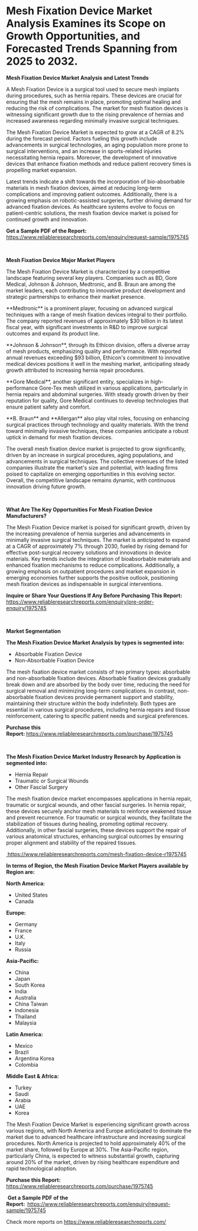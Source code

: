 <p><h1>Mesh Fixation Device Market Analysis Examines its Scope on Growth Opportunities, and Forecasted Trends Spanning from 2025 to 2032.</h1></p><p><strong>Mesh Fixation Device Market Analysis and Latest Trends</strong></p>
<p><p>A Mesh Fixation Device is a surgical tool used to secure mesh implants during procedures, such as hernia repairs. These devices are crucial for ensuring that the mesh remains in place, promoting optimal healing and reducing the risk of complications. The market for mesh fixation devices is witnessing significant growth due to the rising prevalence of hernias and increased awareness regarding minimally invasive surgical techniques.</p><p>The Mesh Fixation Device Market is expected to grow at a CAGR of 8.2% during the forecast period. Factors fueling this growth include advancements in surgical technologies, an aging population more prone to surgical interventions, and an increase in sports-related injuries necessitating hernia repairs. Moreover, the development of innovative devices that enhance fixation methods and reduce patient recovery times is propelling market expansion.</p><p>Latest trends indicate a shift towards the incorporation of bio-absorbable materials in mesh fixation devices, aimed at reducing long-term complications and improving patient outcomes. Additionally, there is a growing emphasis on robotic-assisted surgeries, further driving demand for advanced fixation devices. As healthcare systems evolve to focus on patient-centric solutions, the mesh fixation device market is poised for continued growth and innovation.</p></p>
<p><strong>Get a Sample PDF of the Report:&nbsp;</strong> <a href="https://www.reliableresearchreports.com/enquiry/request-sample/1975745?utm_campaign=2719&utm_medium=2&utm_source=Github&utm_content=ia&utm_term=04032025&utm_id=mesh-fixation-device">https://www.reliableresearchreports.com/enquiry/request-sample/1975745</a></p>
<p>&nbsp;</p>
<p><strong>Mesh Fixation Device Major Market Players</strong></p>
<p><p>The Mesh Fixation Device Market is characterized by a competitive landscape featuring several key players. Companies such as BD, Gore Medical, Johnson & Johnson, Medtronic, and B. Braun are among the market leaders, each contributing to innovative product development and strategic partnerships to enhance their market presence.</p><p>**Medtronic** is a prominent player, focusing on advanced surgical techniques with a range of mesh fixation devices integral to their portfolio. The company reported revenues of approximately $30 billion in its latest fiscal year, with significant investments in R&D to improve surgical outcomes and expand its product line.</p><p>**Johnson & Johnson**, through its Ethicon division, offers a diverse array of mesh products, emphasizing quality and performance. With reported annual revenues exceeding $93 billion, Ethicon's commitment to innovative medical devices positions it well in the meshing market, anticipating steady growth attributed to increasing hernia repair procedures.</p><p>**Gore Medical**, another significant entity, specializes in high-performance Gore-Tex mesh utilized in various applications, particularly in hernia repairs and abdominal surgeries. With steady growth driven by their reputation for quality, Gore Medical continues to develop technologies that ensure patient safety and comfort.</p><p>**B. Braun** and **Allergan** also play vital roles, focusing on enhancing surgical practices through technology and quality materials. With the trend toward minimally invasive techniques, these companies anticipate a robust uptick in demand for mesh fixation devices.</p><p>The overall mesh fixation device market is projected to grow significantly, driven by an increase in surgical procedures, aging populations, and advancements in surgical techniques. The collective revenues of the listed companies illustrate the market's size and potential, with leading firms poised to capitalize on emerging opportunities in this evolving sector. Overall, the competitive landscape remains dynamic, with continuous innovation driving future growth.</p></p>
<p>&nbsp;</p>
<p><strong>What Are The Key Opportunities For Mesh Fixation Device Manufacturers?</strong></p>
<p><p>The Mesh Fixation Device market is poised for significant growth, driven by the increasing prevalence of hernia surgeries and advancements in minimally invasive surgical techniques. The market is anticipated to expand at a CAGR of approximately 7% through 2030, fueled by rising demand for effective post-surgical recovery solutions and innovations in device materials. Key trends include the integration of bioabsorbable materials and enhanced fixation mechanisms to reduce complications. Additionally, a growing emphasis on outpatient procedures and market expansion in emerging economies further supports the positive outlook, positioning mesh fixation devices as indispensable in surgical interventions.</p></p>
<p><strong>Inquire or Share Your Questions If Any Before Purchasing This Report:</strong> <a href="https://www.reliableresearchreports.com/enquiry/pre-order-enquiry/1975745?utm_campaign=2719&utm_medium=2&utm_source=Github&utm_content=ia&utm_term=04032025&utm_id=mesh-fixation-device">https://www.reliableresearchreports.com/enquiry/pre-order-enquiry/1975745</a></p>
<p>&nbsp;</p>
<p><strong>Market Segmentation</strong></p>
<p><strong>The Mesh Fixation Device Market Analysis by types is segmented into:</strong></p>
<p><ul><li>Absorbable Fixation Device</li><li>Non-Absorbable Fixation Device</li></ul></p>
<p><p>The mesh fixation device market consists of two primary types: absorbable and non-absorbable fixation devices. Absorbable fixation devices gradually break down and are absorbed by the body over time, reducing the need for surgical removal and minimizing long-term complications. In contrast, non-absorbable fixation devices provide permanent support and stability, maintaining their structure within the body indefinitely. Both types are essential in various surgical procedures, including hernia repairs and tissue reinforcement, catering to specific patient needs and surgical preferences.</p></p>
<p><strong>Purchase this Report:&nbsp;</strong><a href="https://www.reliableresearchreports.com/purchase/1975745?utm_campaign=2719&utm_medium=2&utm_source=Github&utm_content=ia&utm_term=04032025&utm_id=mesh-fixation-device">https://www.reliableresearchreports.com/purchase/1975745</a></p>
<p>&nbsp;</p>
<p><strong>The Mesh Fixation Device Market Industry Research by Application is segmented into:</strong></p>
<p><ul><li>Hernia Repair</li><li>Traumatic or Surgical Wounds</li><li>Other Fascial Surgery</li></ul></p>
<p><p>The mesh fixation device market encompasses applications in hernia repair, traumatic or surgical wounds, and other fascial surgeries. In hernia repair, these devices securely anchor mesh materials to reinforce weakened tissue and prevent recurrence. For traumatic or surgical wounds, they facilitate the stabilization of tissues during healing, promoting optimal recovery. Additionally, in other fascial surgeries, these devices support the repair of various anatomical structures, enhancing surgical outcomes by ensuring proper alignment and stability of the repaired tissues.</p></p>
<p><a href="https://www.reliableresearchreports.com/mesh-fixation-device-r1975745?utm_campaign=2719&utm_medium=2&utm_source=Github&utm_content=ia&utm_term=04032025&utm_id=mesh-fixation-device">&nbsp;https://www.reliableresearchreports.com/mesh-fixation-device-r1975745</a></p>
<p><strong>In terms of Region, the Mesh Fixation Device Market Players available by Region are:</strong></p>
<p>
    <p> <strong> North America: </strong>
        <ul>
            <li>United States</li>
            <li>Canada</li>
        </ul>
        </p> 
    <p> <strong> Europe: </strong>
        <ul>
            <li>Germany</li>
            <li>France</li>
            <li>U.K.</li>
            <li>Italy</li>
            <li>Russia</li>
        </ul>
        </p> 
    <p> <strong> Asia-Pacific: </strong>
        <ul>
            <li>China</li>
            <li>Japan</li>
            <li>South Korea</li>
            <li>India</li>
            <li>Australia</li>
            <li>China Taiwan</li>
            <li>Indonesia</li>
            <li>Thailand</li>
            <li>Malaysia</li>
        </ul>
        </p> 
    <p> <strong> Latin America: </strong>
        <ul>
            <li>Mexico</li>
            <li>Brazil</li>
            <li>Argentina Korea</li>
            <li>Colombia</li>
        </ul>
        </p> 
    <p> <strong> Middle East & Africa: </strong>
        <ul>
            <li>Turkey</li>
            <li>Saudi</li>
            <li>Arabia</li>
            <li>UAE</li>
            <li>Korea</li>
        </ul>
    </p>
    </p>
<p><p>The Mesh Fixation Device Market is experiencing significant growth across various regions, with North America and Europe anticipated to dominate the market due to advanced healthcare infrastructure and increasing surgical procedures. North America is projected to hold approximately 40% of the market share, followed by Europe at 30%. The Asia-Pacific region, particularly China, is expected to witness substantial growth, capturing around 20% of the market, driven by rising healthcare expenditure and rapid technological adoption.</p></p>
<p><strong>Purchase this Report: </strong><a href="https://www.reliableresearchreports.com/purchase/1975745?utm_campaign=2719&utm_medium=2&utm_source=Github&utm_content=ia&utm_term=04032025&utm_id=mesh-fixation-device">https://www.reliableresearchreports.com/purchase/1975745</a></p>
<p>&nbsp;<strong>Get a Sample PDF of the Report:&nbsp;&nbsp;</strong><a href="https://www.reliableresearchreports.com/enquiry/request-sample/1975745?utm_campaign=2719&utm_medium=2&utm_source=Github&utm_content=ia&utm_term=04032025&utm_id=mesh-fixation-device">https://www.reliableresearchreports.com/enquiry/request-sample/1975745</a></p>
<p><strong></strong></p>
<p>Check more reports on <a href="https://www.reliableresearchreports.com/?utm_campaign=2719&utm_medium=2&utm_source=Github&utm_content=ia&utm_term=04032025&utm_id=mesh-fixation-device">https://www.reliableresearchreports.com/</a></p>
